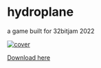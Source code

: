 # hydroplane
a game built for 32bitjam 2022

[![cover](https://user-images.githubusercontent.com/1291012/199077593-0a984e72-49f0-4d41-af35-88d08a6dd896.png)](https://ninjacharlie.itch.io/hydroplane)

[Download here](https://ninjacharlie.itch.io/hydroplane)
